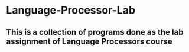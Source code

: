 # Language-Processor-Lab

## This is a collection of programs done as the lab assignment of Language Processors course
